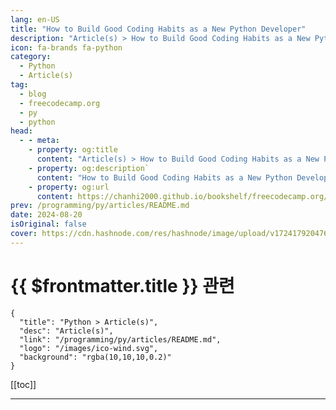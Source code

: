 ```yaml
---
lang: en-US
title: "How to Build Good Coding Habits as a New Python Developer"
description: "Article(s) > How to Build Good Coding Habits as a New Python Developer"
icon: fa-brands fa-python
category: 
  - Python
  - Article(s)
tag: 
  - blog
  - freecodecamp.org
  - py
  - python
head:
  - - meta:
    - property: og:title
      content: "Article(s) > How to Build Good Coding Habits as a New Python Developer"
    - property: og:description`
      content: "How to Build Good Coding Habits as a New Python Developer"
    - property: og:url
      content: https://chanhi2000.github.io/bookshelf/freecodecamp.org/how-to-build-good-coding-habits.html
prev: /programming/py/articles/README.md
date: 2024-08-20
isOriginal: false
cover: https://cdn.hashnode.com/res/hashnode/image/upload/v1724179204764/68fe386c-336f-4f05-9652-bbf5644b5a1b.jpeg
---
```


# {{ $frontmatter.title }} 관련

```component VPCard
{
  "title": "Python > Article(s)",
  "desc": "Article(s)",
  "link": "/programming/py/articles/README.md",
  "logo": "/images/ico-wind.svg",
  "background": "rgba(10,10,10,0.2)"
}
```

[[toc]]

---

<SiteInfo
  name="How to Build Good Coding Habits as a New Python Developer"
  desc="When you're starting out as a new Python developer, you'll likely develop some habits, both good and bad. Coding is something of an art form. Flexibility and customization are encouraged — and you can usually write code how you want within the contex..."
  url="https://freecodecamp.org/news/how-to-build-good-coding-habits/"
  logo="https://cdn.freecodecamp.org/universal/favicons/favicon.ico"
  preview="https://cdn.hashnode.com/res/hashnode/image/upload/v1724179204764/68fe386c-336f-4f05-9652-bbf5644b5a1b.jpeg"/>

<!-- TODO: 작성 -->

